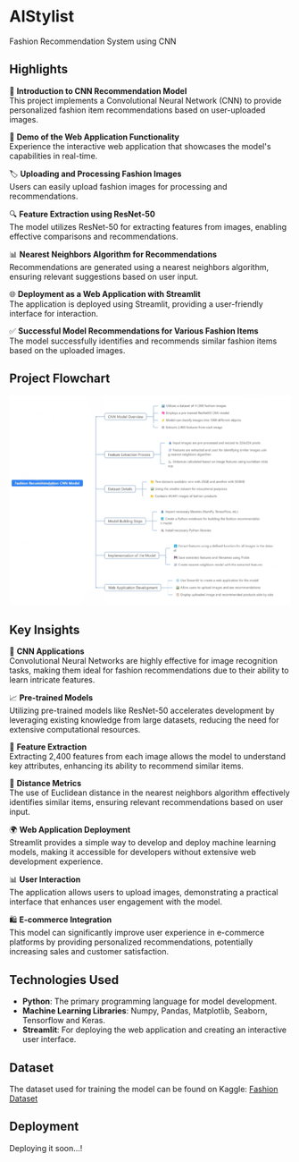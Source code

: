 # AIStylist
Fashion Recommendation System using CNN

## Highlights
👗 **Introduction to CNN Recommendation Model**  
This project implements a Convolutional Neural Network (CNN) to provide personalized fashion item recommendations based on user-uploaded images.

📸 **Demo of the Web Application Functionality**  
Experience the interactive web application that showcases the model's capabilities in real-time.

🏷️ **Uploading and Processing Fashion Images**  
Users can easily upload fashion images for processing and recommendations.

🔍 **Feature Extraction using ResNet-50**  
The model utilizes ResNet-50 for extracting features from images, enabling effective comparisons and recommendations.

📊 **Nearest Neighbors Algorithm for Recommendations**  
Recommendations are generated using a nearest neighbors algorithm, ensuring relevant suggestions based on user input.

🌐 **Deployment as a Web Application with Streamlit**  
The application is deployed using Streamlit, providing a user-friendly interface for interaction.

✅ **Successful Model Recommendations for Various Fashion Items**  
The model successfully identifies and recommends similar fashion items based on the uploaded images.

## Project Flowchart
![Project Flowchart](fashion.png)

## Key Insights
🤖 **CNN Applications**  
Convolutional Neural Networks are highly effective for image recognition tasks, making them ideal for fashion recommendations due to their ability to learn intricate features.

📈 **Pre-trained Models**  
Utilizing pre-trained models like ResNet-50 accelerates development by leveraging existing knowledge from large datasets, reducing the need for extensive computational resources.

🧩 **Feature Extraction**  
Extracting 2,400 features from each image allows the model to understand key attributes, enhancing its ability to recommend similar items.

📏 **Distance Metrics**  
The use of Euclidean distance in the nearest neighbors algorithm effectively identifies similar items, ensuring relevant recommendations based on user input.

🌍 **Web Application Deployment**  
Streamlit provides a simple way to develop and deploy machine learning models, making it accessible for developers without extensive web development experience.

📊 **User Interaction**  
The application allows users to upload images, demonstrating a practical interface that enhances user engagement with the model.

🛍️ **E-commerce Integration**  
This model can significantly improve user experience in e-commerce platforms by providing personalized recommendations, potentially increasing sales and customer satisfaction.

## Technologies Used
- **Python**: The primary programming language for model development.
- **Machine Learning Libraries**: Numpy, Pandas, Matplotlib, Seaborn, Tensorflow and Keras.
- **Streamlit**: For deploying the web application and creating an interactive user interface.

## Dataset
The dataset used for training the model can be found on Kaggle: [Fashion Dataset](https://www.kaggle.com/datasets/paramaggarwal/fashion-product-images-small)

## Deployment
Deploying it soon...!
